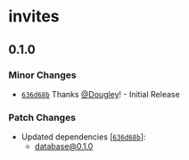 # invites

## 0.1.0

### Minor Changes

- [`636d68b`](https://github.com/Dougley/bastion/commit/636d68bf85f8e35ecedf39b0e122096eea71c4a7) Thanks [@Dougley](https://github.com/Dougley)! - Initial Release

### Patch Changes

- Updated dependencies [[`636d68b`](https://github.com/Dougley/bastion/commit/636d68bf85f8e35ecedf39b0e122096eea71c4a7)]:
  - database@0.1.0
